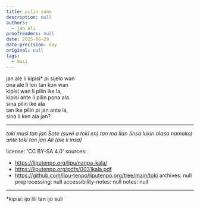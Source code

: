 ```yaml
---
title: pilin sama
description: null
authors:
  - jan Ali
proofreaders: null
date: 2025-06-29
date-precision: day
original: null
tags:
  - musi
---
```

jan ale li kipisi* pi sijelo wan  
ona ale li lon tan kon wan  
kipisi wan li pilin ike la,  
kipisi ante li pilin pona ala.  
sina pilin ike ala  
tan ike pilin pi jan ante la,  
sina li ken ala jan?  

---

*toki musi tan jan Sate (suwi a toki en) tan ma Ilan (insa lukin alasa namako)*  
*ante toki tan jan Ali (ale li insa)*  

license: 'CC BY-SA 4.0'
sources:
  - https://liputenpo.org/lipu/nanpa-kala/
  - https://liputenpo.org/pdfs/0031kala.pdf
  - https://github.com/lipu-tenpo/liputenpo.org/tree/main/toki
archives: null
preprocessing: null
accessibility-notes: null
notes: null
---

*kipisi: ijo lili tan ijo suli
